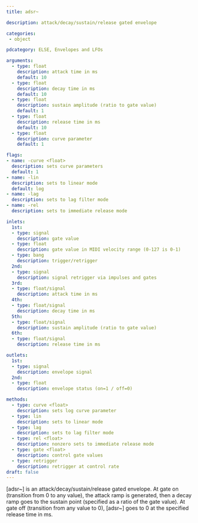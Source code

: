 ```yaml
---
title: adsr~

description: attack/decay/sustain/release gated envelope

categories:
 - object

pdcategory: ELSE, Envelopes and LFOs

arguments:
  - type: float
    description: attack time in ms
    default: 10
  - type: float
    description: decay time in ms
    default: 10
  - type: float
    description: sustain amplitude (ratio to gate value)
    default: 1
  - type: float
    description: release time in ms
    default: 10
  - type: float
    description: curve parameter
    default: 1

flags:
- name: -curve <float>
  description: sets curve parameters
  default: 1
- name: -lin
  description: sets to linear mode
  default: log
- name: -lag
  description: sets to lag filter mode
- name: -rel
  description: sets to immediate release mode

inlets:
  1st:
  - type: signal
    description: gate value
  - type: float
    description: gate value in MIDI velocity range (0-127 is 0-1)
  - type: bang
    description: trigger/retrigger
  2nd:
  - type: signal
    description: signal retrigger via impulses and gates
  3rd:
  - type: float/signal
    description: attack time in ms
  4th:
  - type: float/signal
    description: decay time in ms
  5th:
  - type: float/signal
    description: sustain amplitude (ratio to gate value)
  6th:
  - type: float/signal
    description: release time in ms

outlets:
  1st:
  - type: signal
    description: envelope signal
  2nd:
  - type: float
    description: envelope status (on=1 / off=0)

methods:
  - type: curve <float>
    description: sets log curve parameter
  - type: lin
    description: sets to linear mode
  - type: lag
    description: sets to lag filter mode
  - type: rel <float>
    description: nonzero sets to immediate release mode
  - type: gate <float>
    description: control gate values
  - type: retrigger
    description: retrigger at control rate
draft: false
---
```


[adsr~] is an attack/decay/sustain/release gated envelope. At gate on (transition from 0 to any value), the attack ramp is generated, then a decay ramp goes to the sustain point (specified as a ratio of the gate value). At gate off (transition from any value to 0), [adsr~] goes to 0 at the specified release time in ms.

